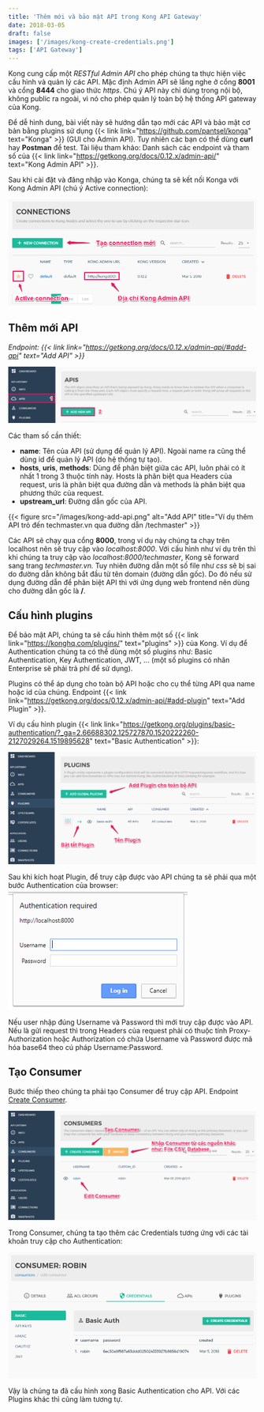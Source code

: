 ```yaml
---
title: 'Thêm mới và bảo mật API trong Kong API Gateway'
date: 2018-03-05
draft: false
images: ['/images/kong-create-credentials.png']
tags: ['API Gateway']
---
```


Kong cung cấp một *RESTful Admin API* cho phép chúng ta thực hiện việc cấu hình và quản lý các API. Mặc định Admin API sẽ lắng nghe ở cổng **8001** và cổng **8444** cho giao thức _https_. Chú ý API này chỉ dùng trong nội bộ, không public ra ngoài, vì nó cho phép quản lý toàn bộ hệ thống API gateway của Kong.

Để dễ hình dung, bài viết này sẽ hướng dẫn tạo mới các API và bảo mật cơ bản bằng plugins sử dụng {{< link link="https://github.com/pantsel/konga" text="Konga" >}} (GUI cho Admin API). Tuy nhiên các bạn có thể dùng **curl** hay **Postman** để test. Tài liệu tham khảo: Danh sách các endpoint và tham số của {{< link link="https://getkong.org/docs/0.12.x/admin-api/" text="Kong Admin API" >}}.

Sau khi cài đặt và đăng nhập vào Konga, chúng ta sẽ kết nối Konga với Kong Admin API (chú ý Active connection):

![Add connections](/images/kong-active-connection.png)

## Thêm mới API

_Endpoint: {{< link link="https://getkong.org/docs/0.12.x/admin-api/#add-api" text="Add API" >}}_

![Add API](/images/kong-api.png)

Các tham số cần thiết:

- **name**: Tên của API (sử dụng để quản lý API). Ngoài name ra cũng thể dùng id để quản lý API (do hệ thống tự tạo).
- **hosts**, **uris**, **methods**: Dùng để phân biệt giữa các API, luôn phải có ít nhất 1 trong 3 thuộc tính này. Hosts là phân biệt qua Headers của request, uris là phân biệt qua đường dẫn và methods là phân biệt qua phương thức của request.
- **upstream_url**: Đường dẫn gốc của API.

{{< figure src="/images/kong-add-api.png" alt="Add API" title="Ví dụ thêm API trỏ đến techmaster.vn qua đường dẫn /techmaster" >}}

Các API sẽ chạy qua cổng **8000**, trong ví dụ này chúng ta chạy trên localhost nên sẽ truy cập vào _localhost:8000_. Với cấu hình như ví dụ trên thì khi chúng ta truy cập vào *localhost:8000/techmaster*, Kong sẽ forward sang trang *techmaster.vn.* Tuy nhiên đường dẫn một số file như _css_ sẽ bị sai do đường dẫn không bắt đầu từ tên domain (đường dẫn gốc). Do đó nếu sử dụng đường dẫn để phân biệt API thì với ứng dụng web frontend nên dùng cho đường dẫn gốc là **/**.

## Cấu hình plugins

Để bảo mật API, chúng ta sẽ cấu hình thêm một số {{< link link="https://konghq.com/plugins/" text="plugins" >}} của Kong. Ví dụ để Authentication chúng ta có thể dùng một số plugins như: Basic Authentication, Key Authentication, JWT, ... (một số plugins có nhãn Enterprise sẽ phải trả phí để sử dụng).

Plugins có thể áp dụng cho toàn bộ API hoặc cho cụ thể từng API qua name hoặc id của chúng. Endpoint {{< link link="https://getkong.org/docs/0.12.x/admin-api/#add-plugin" text="Add Plugin" >}}.

Ví dụ cấu hình plugin {{< link link="https://getkong.org/plugins/basic-authentication/?_ga=2.66688302.125727870.1520222260-2127029264.1519895628" text="Basic Authentication" >}}:

![Add plugin](/images/kong-add-plugin.png)

Sau khi kích hoạt Plugin, để truy cập được vào API chúng ta sẽ phải qua một bước Authentication của browser: 
![Basic authentication](/images/basic-authentication.png)

Nếu user nhập đúng Username và Password thì mới truy cập được vào API. Nếu là gửi request thì trong Headers của request phải có thuộc tính Proxy-Authorization hoặc Authorization có chứa Username và Password được mã hóa base64 theo cú pháp Username:Password.

## Tạo Consumer

Bước thiếp theo chúng ta phải tạo Consumer để truy cập API. Endpoint [Create Consumer](https://getkong.org/docs/0.12.x/admin-api/#create-consumer).

![Add consumer](/images/kong-add-consumer.png)

Trong Consumer, chúng ta tạo thêm các Credentials tương ứng với các tài khoản truy cập cho Authentication:

![Create Credentials](/images/kong-create-credentials.png)

Vậy là chúng ta đã cấu hình xong Basic Authentication cho API. Với các Plugins khác thì cũng làm tương tự.
